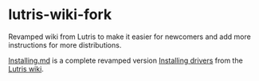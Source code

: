 # lutris-wiki-fork
Revamped wiki from Lutris to make it easier for newcomers and add more instructions for more distributions.

[Installing.md](Installing.md) is a complete revamped version [Installing drivers](https://github.com/lutris/lutris/wiki/Installing-drivers) from the [Lutris wiki](https://github.com/lutris/lutris/wiki).
